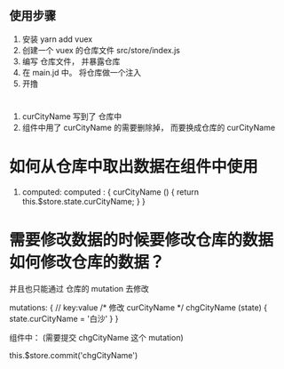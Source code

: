 ## 使用步骤

1. 安装 yarn add vuex
2. 创建一个 vuex 的仓库文件 src/store/index.js
3. 编写 仓库文件， 并暴露仓库
4. 在 main.jd 中。 将仓库做一个注入
5. 开撸


#

1. curCityName 写到了 仓库中
2. 组件中用了 curCityName 的需要删除掉， 而要换成仓库的 curCityName


# 如何从仓库中取出数据在组件中使用

1. computed:
computed : {
  curCityName () {
    return this.$store.state.curCityName;
  }
}

# 需要修改数据的时候要修改仓库的数据 如何修改仓库的数据？

并且也只能通过  仓库的  mutation 去修改


  mutations: {
    // key:value
    /*
      修改 curCityName
    */
    chgCityName (state) {
      state.curCityName = '白沙'
    }
  }

  组件中： (需要提交 chgCityName 这个 mutation)

   this.$store.commit('chgCityName')
